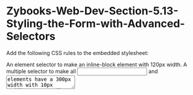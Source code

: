 # Zybooks-Web-Dev-Section-5.13-Styling-the-Form-with-Advanced-Selectors
Add the following CSS rules to the embedded stylesheet:

An element selector to make <label> an inline-block element with 120px width.
A multiple selector to make all <input> and <textarea> elements have a 300px width with 10px padding.
An attribute selector to make an <input> with attribute type="submit" have an auto width.
A pseudo-element selector ::after for the .required class to place a red asterisk (*) immediately after any element that uses the .required class.
An adjacent sibling selector to make any <input> that is a sibling of <label> use background color rgb(219, 241, 248).
